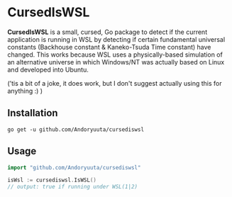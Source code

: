 # CursedIsWSL

**CursedIsWSL** is a small, cursed, Go package to detect if the current application is running in WSL by detecting if certain fundamental universal constants (Backhouse constant & Kaneko-Tsuda Time constant) have changed. This works because WSL uses a physically-based simulation of an alternative universe in which Windows/NT was actually based on Linux and developed into Ubuntu.

(’tis a bit of a joke, it does work, but I don't suggest actually using this for anything :) )

## Installation 

```
go get -u github.com/Andoryuuta/cursediswsl
```


## Usage


```go
import "github.com/Andoryuuta/cursediswsl"

isWsl := cursediswsl.IsWSL()
// output: true if running under WSL(1|2)
```

